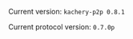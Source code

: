 <!-- This file was automatically generated by jinjaroot. Do not edit directly. -->
Current version: `kachery-p2p 0.8.1`

Current protocol version: `0.7.0p`
